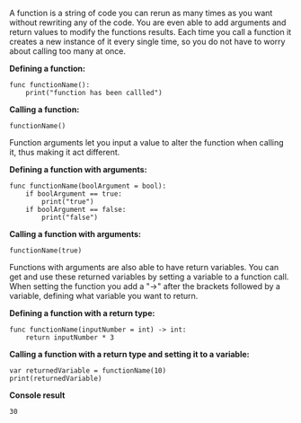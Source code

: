 A function is a string of code you can rerun as many times as you want without rewriting any of the code. You are even able to add arguments and return values to modify the functions results. Each time you call a function it creates a new instance of it every single time, so you do not have to worry about calling too many at once.

**Defining a function:**
```
func functionName():
	print("function has been callled")
```

**Calling a function:**
```
functionName()
```

Function arguments let you input a value to alter the function when calling it, thus making it act different.

**Defining a function with arguments:**
```
func functionName(boolArgument = bool):
	if boolArgument == true:
		print("true")
	if boolArgument == false:
		print("false")
```

**Calling a function with arguments:**
```
functionName(true)
```

Functions with arguments are also able to have return variables. You can get and use these returned variables by setting a variable to a function call. When setting the  function you add a "->" after the brackets followed by a variable, defining what variable you want to return.

**Defining a function with a return type:**
```
func functionName(inputNumber = int) -> int:
	return inputNumber * 3
```

**Calling a function with a return type and setting it to a variable:**
```
var returnedVariable = functionName(10)
print(returnedVariable)
```

**Console result**
```
30
```